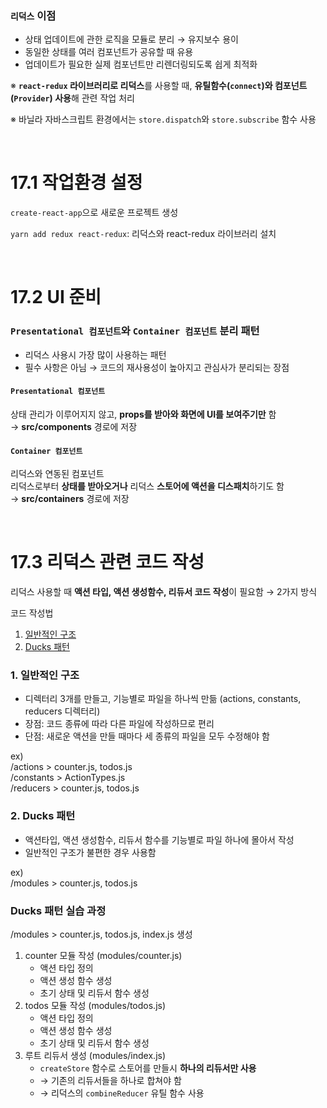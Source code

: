 ### `리덕스` 이점
- 상태 업데이트에 관한 로직을 모듈로 분리 → 유지보수 용이
- 동일한 상태를 여러 컴포넌트가 공유할 때 유용
- 업데이트가 필요한 실제 컴포넌트만 리렌더링되도록 쉽게 최적화 

※ **`react-redux` 라이브러리로 리덕스**를 사용할 때, **유틸함수(`connect`)와 컴포넌트(`Provider`) 사용**해 관련 작업 처리   

※ 바닐라 자바스크립트 환경에서는 `store.dispatch`와 `store.subscribe` 함수 사용

<br>

# 17.1 작업환경 설정
`create-react-app`으로 새로운 프로젝트 생성

`yarn add redux react-redux`: 리덕스와 react-redux 라이브러리 설치

<br>

# 17.2 UI 준비

### `Presentational 컴포넌트`와 `Container 컴포넌트` 분리 패턴
- 리덕스 사용시 가장 많이 사용하는 패턴
- 필수 사항은 아님 → 코드의 재사용성이 높아지고 관심사가 분리되는 장점

#### `Presentational 컴포넌트`
상태 관리가 이루어지지 않고, **props를 받아와 화면에 UI를 보여주기만** 함   
→ **src/components** 경로에 저장

#### `Container 컴포넌트` 
리덕스와 연동된 컴포넌트   
리덕스로부터 **상태를 받아오거나** 리덕스 **스토어에 액션을 디스패치**하기도 함    
→ **src/containers** 경로에 저장

<br>

# 17.3 리덕스 관련 코드 작성
리덕스 사용할 때 **액션 타입, 액션 생성함수, 리듀서 코드 작성**이 필요함 → 2가지 방식

코드 작성법
1. [일반적인 구조](#1-일반적인-구조)
2. [Ducks 패턴 ](#2-Ducks-패턴)

### 1. 일반적인 구조
- 디렉터리 3개를 만들고, 기능별로 파일을 하나씩 만듦 (actions, constants, reducers 디렉터리)
- 장점: 코드 종류에 따라 다른 파일에 작성하므로 편리
- 단점: 새로운 액션을 만들 때마다 세 종류의 파일을 모두 수정해야 함     

ex)      
/actions > counter.js, todos.js               
/constants > ActionTypes.js          
/reducers > counter.js, todos.js     

### 2. Ducks 패턴
- 액션타입, 액션 생성함수, 리듀서 함수를 기능별로 파일 하나에 몰아서 작성
- 일반적인 구조가 불편한 경우 사용함     

ex)     
/modules > counter.js, todos.js     


### Ducks 패턴 실습 과정
/modules > counter.js, todos.js, index.js 생성

1. counter 모듈 작성 (modules/counter.js)
    - 액션 타입 정의
    - 액션 생성 함수 생성 
    - 초기 상태 및 리듀서 함수 생성
2. todos 모듈 작성 (modules/todos.js)
    - 액션 타입 정의
    - 액션 생성 함수 생성 
    - 초기 상태 및 리듀서 함수 생성
3. 루트 리듀서 생성 (modules/index.js)
    - `createStore` 함수로 스토어를 만들시 **하나의 리듀서만 사용**
    - → 기존의 리듀서들을 하나로 합쳐야 함
    - → 리덕스의 `combineReducer` 유틸 함수 사용

<br> 






























